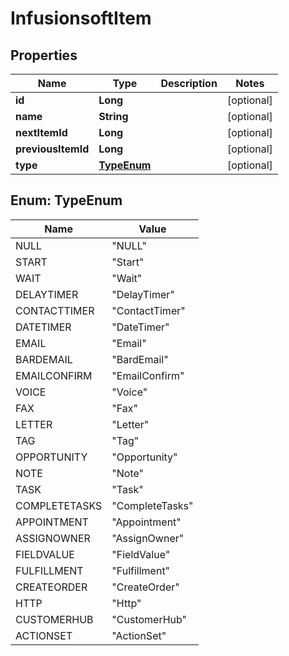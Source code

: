 
# InfusionsoftItem

## Properties
Name | Type | Description | Notes
------------ | ------------- | ------------- | -------------
**id** | **Long** |  |  [optional]
**name** | **String** |  |  [optional]
**nextItemId** | **Long** |  |  [optional]
**previousItemId** | **Long** |  |  [optional]
**type** | [**TypeEnum**](#TypeEnum) |  |  [optional]


<a name="TypeEnum"></a>
## Enum: TypeEnum
Name | Value
---- | -----
NULL | &quot;NULL&quot;
START | &quot;Start&quot;
WAIT | &quot;Wait&quot;
DELAYTIMER | &quot;DelayTimer&quot;
CONTACTTIMER | &quot;ContactTimer&quot;
DATETIMER | &quot;DateTimer&quot;
EMAIL | &quot;Email&quot;
BARDEMAIL | &quot;BardEmail&quot;
EMAILCONFIRM | &quot;EmailConfirm&quot;
VOICE | &quot;Voice&quot;
FAX | &quot;Fax&quot;
LETTER | &quot;Letter&quot;
TAG | &quot;Tag&quot;
OPPORTUNITY | &quot;Opportunity&quot;
NOTE | &quot;Note&quot;
TASK | &quot;Task&quot;
COMPLETETASKS | &quot;CompleteTasks&quot;
APPOINTMENT | &quot;Appointment&quot;
ASSIGNOWNER | &quot;AssignOwner&quot;
FIELDVALUE | &quot;FieldValue&quot;
FULFILLMENT | &quot;Fulfillment&quot;
CREATEORDER | &quot;CreateOrder&quot;
HTTP | &quot;Http&quot;
CUSTOMERHUB | &quot;CustomerHub&quot;
ACTIONSET | &quot;ActionSet&quot;



